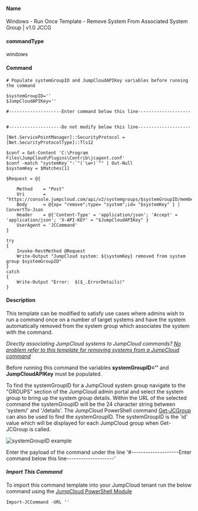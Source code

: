 #### Name

Windows - Run Once Template - Remove System From Associated System Group | v1.0 JCCG

#### commandType

windows

#### Command

```
# Populate systemGroupID and JumpCloudAPIKey variables before running the command

$systemGroupID=''
$JumpCloudAPIKey=''

#--------------------Enter command below this line--------------------


#--------------------Do not modify below this line--------------------

[Net.ServicePointManager]::SecurityProtocol = [Net.SecurityProtocolType]::Tls12

$conf = Get-Content 'C:\Program Files\JumpCloud\Plugins\Contrib\jcagent.conf'
$conf -match "systemKey`":`"(`\w+)`"" | Out-Null
$systemKey = $Matches[1]

$Request = @{

    Method    = "Post"
    Uri       = "https://console.jumpcloud.com/api/v2/systemgroups/$systemGroupID/members"
    Body      = @{op= "remove";type= "system";id= "$systemKey" } | ConvertTo-Json
    Header    = @{'Content-Type' = 'application/json'; 'Accept' = 'application/json'; 'X-API-KEY' = "$JumpCloudAPIKey" }
    UserAgent = 'JCCommand'
}

try
{
    Invoke-RestMethod @Request
    Write-Output "JumpCloud system: ${systemKey} removed from system group $systemGroupID"
}
catch
{
    Write-Output "Error:  $($_.ErrorDetails)"
}

```

#### Description

This template can be modified to satisfy use cases where admins wish to run a command once on a number of target systems and have the system automatically removed from the system group which associates the system with the command.

*Directly associating JumpCloud systems to JumpCloud commands? [No problem refer to this template for removing systems from a JumpCloud command]()*

Before running this command the variables **systemGroupID=''** and **JumpCloudAPIKey** must be populated.

To find the systemGroupID for a JumpCloud system group navigate to the "GROUPS" section of the JumpCloud admin portal and select the system group to bring up the system group details. Within the URL of the selected command the systemGroupID will be the 24 character string between 'system/' and '/details'. The JumpCloud PowerShell command [Get-JCGroup](https://github.com/TheJumpCloud/support/wiki/Get-JCGroup) can also be used to find the systemGroupID. The systemGroupID is the 'id' value which will be displayed for each JumpCloud group when Get-JCGroup is called.

![systemGroupID example](https://github.com/TheJumpCloud/support/blob/master/PowerShell/JumpCloud%20Commands%20Gallery/Files/systemGroupID.png?raw=true)

Enter the payload of the command under the line '#--------------------Enter command below this line--------------------'

#### *Import This Command*

To import this command template into your JumpCloud tenant run the below command using the [JumpCloud PowerShell Module](https://github.com/TheJumpCloud/support/wiki/Installing-the-JumpCloud-PowerShell-Module)

```
Import-JCCommand -URL ''
```
